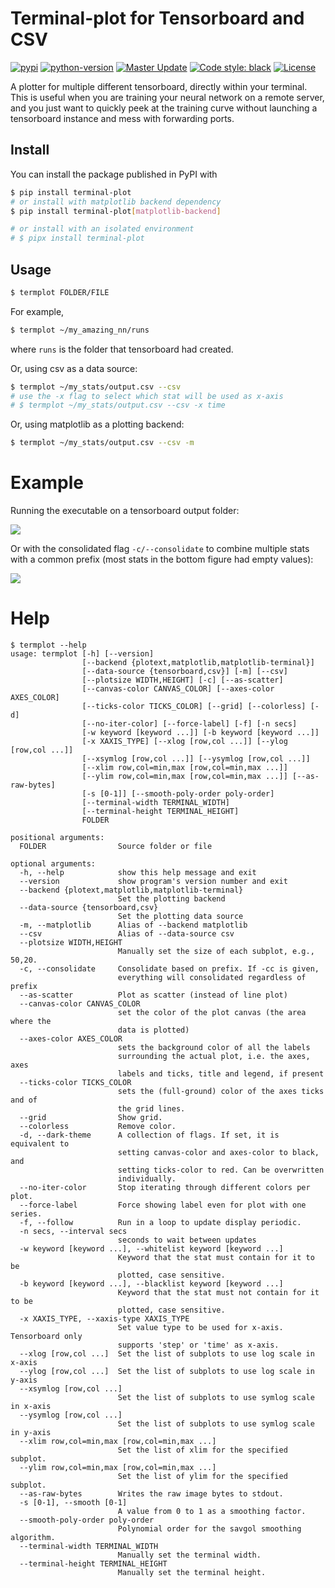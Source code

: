 # Terminal-plot for Tensorboard and CSV

[![pypi](https://img.shields.io/pypi/v/terminal-plot)](https://pypi.org/project/terminal-plot/)
[![python-version](https://img.shields.io/pypi/pyversions/terminal-plot)](https://pypi.org/project/terminal-plot/)
[![Master Update](https://img.shields.io/github/last-commit/soraxas/termplot/master.svg)](https://github.com/soraxas/termplot/commits/master)
[![Code style: black](https://img.shields.io/badge/code%20style-black-000000.svg)](https://github.com/psf/black)
[![License](https://img.shields.io/github/license/soraxas/termplot.svg)](https://github.com/soraxas/termplot/blob/master/LICENSE)

A plotter for multiple different tensorboard, directly within your terminal. This is useful when you are training your neural network on a remote server, and you just want to quickly peek at the training curve without launching a tensorboard instance and mess with forwarding ports.

## Install

You can install the package published in PyPI with
```sh
$ pip install terminal-plot
# or install with matplotlib backend dependency
$ pip install terminal-plot[matplotlib-backend]

# or install with an isolated environment
# $ pipx install terminal-plot
```

## Usage

```sh
$ termplot FOLDER/FILE
```
For example,
```sh
$ termplot ~/my_amazing_nn/runs
```
where `runs` is the folder that tensorboard had created.

Or, using csv as a data source:
```sh
$ termplot ~/my_stats/output.csv --csv
# use the -x flag to select which stat will be used as x-axis
# $ termplot ~/my_stats/output.csv --csv -x time
```

Or, using matplotlib as a plotting backend:
```sh
$ termplot ~/my_stats/output.csv --csv -m
```

# Example

Running the executable on a tensorboard output folder:

![](https://raw.githubusercontent.com/soraxas/termplot/master/docs/images/example-output.png)

Or with the consolidated flag `-c/--consolidate` to combine multiple stats with a common prefix (most stats in the bottom figure had empty values):

![](https://raw.githubusercontent.com/soraxas/termplot/master/docs/images/example-output-consolidated.png)


# Help

```
$ termplot --help
usage: termplot [-h] [--version]
                [--backend {plotext,matplotlib,matplotlib-terminal}]
                [--data-source {tensorboard,csv}] [-m] [--csv]
                [--plotsize WIDTH,HEIGHT] [-c] [--as-scatter]
                [--canvas-color CANVAS_COLOR] [--axes-color AXES_COLOR]
                [--ticks-color TICKS_COLOR] [--grid] [--colorless] [-d]
                [--no-iter-color] [--force-label] [-f] [-n secs]
                [-w keyword [keyword ...]] [-b keyword [keyword ...]]
                [-x XAXIS_TYPE] [--xlog [row,col ...]] [--ylog [row,col ...]]
                [--xsymlog [row,col ...]] [--ysymlog [row,col ...]]
                [--xlim row,col=min,max [row,col=min,max ...]]
                [--ylim row,col=min,max [row,col=min,max ...]] [--as-raw-bytes]
                [-s [0-1]] [--smooth-poly-order poly-order]
                [--terminal-width TERMINAL_WIDTH]
                [--terminal-height TERMINAL_HEIGHT]
                FOLDER

positional arguments:
  FOLDER                Source folder or file

optional arguments:
  -h, --help            show this help message and exit
  --version             show program's version number and exit
  --backend {plotext,matplotlib,matplotlib-terminal}
                        Set the plotting backend
  --data-source {tensorboard,csv}
                        Set the plotting data source
  -m, --matplotlib      Alias of --backend matplotlib
  --csv                 Alias of --data-source csv
  --plotsize WIDTH,HEIGHT
                        Manually set the size of each subplot, e.g., 50,20.
  -c, --consolidate     Consolidate based on prefix. If -cc is given,
                        everything will consolidated regardless of prefix
  --as-scatter          Plot as scatter (instead of line plot)
  --canvas-color CANVAS_COLOR
                        set the color of the plot canvas (the area where the
                        data is plotted)
  --axes-color AXES_COLOR
                        sets the background color of all the labels
                        surrounding the actual plot, i.e. the axes, axes
                        labels and ticks, title and legend, if present
  --ticks-color TICKS_COLOR
                        sets the (full-ground) color of the axes ticks and of
                        the grid lines.
  --grid                Show grid.
  --colorless           Remove color.
  -d, --dark-theme      A collection of flags. If set, it is equivalent to
                        setting canvas-color and axes-color to black, and
                        setting ticks-color to red. Can be overwritten
                        individually.
  --no-iter-color       Stop iterating through different colors per plot.
  --force-label         Force showing label even for plot with one series.
  -f, --follow          Run in a loop to update display periodic.
  -n secs, --interval secs
                        seconds to wait between updates
  -w keyword [keyword ...], --whitelist keyword [keyword ...]
                        Keyword that the stat must contain for it to be
                        plotted, case sensitive.
  -b keyword [keyword ...], --blacklist keyword [keyword ...]
                        Keyword that the stat must not contain for it to be
                        plotted, case sensitive.
  -x XAXIS_TYPE, --xaxis-type XAXIS_TYPE
                        Set value type to be used for x-axis. Tensorboard only
                        supports 'step' or 'time' as x-axis.
  --xlog [row,col ...]  Set the list of subplots to use log scale in x-axis
  --ylog [row,col ...]  Set the list of subplots to use log scale in y-axis
  --xsymlog [row,col ...]
                        Set the list of subplots to use symlog scale in x-axis
  --ysymlog [row,col ...]
                        Set the list of subplots to use symlog scale in y-axis
  --xlim row,col=min,max [row,col=min,max ...]
                        Set the list of xlim for the specified subplot.
  --ylim row,col=min,max [row,col=min,max ...]
                        Set the list of ylim for the specified subplot.
  --as-raw-bytes        Writes the raw image bytes to stdout.
  -s [0-1], --smooth [0-1]
                        A value from 0 to 1 as a smoothing factor.
  --smooth-poly-order poly-order
                        Polynomial order for the savgol smoothing algorithm.
  --terminal-width TERMINAL_WIDTH
                        Manually set the terminal width.
  --terminal-height TERMINAL_HEIGHT
                        Manually set the terminal height.

```
